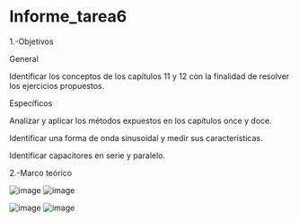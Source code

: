 # Informe_tarea6

1.-Objetivos

General 

Identificar los conceptos de los capítulos 11 y 12 con la finalidad de resolver los ejercicios propuestos.

Específicos 

Analizar y aplicar los métodos expuestos en los capítulos once y doce.

Identificar una forma de onda sinusoidal y medir sus características. 

Identificar capacitores en serie y paralelo.

2.-Marco teórico

![image](https://user-images.githubusercontent.com/105823435/181115231-c0edeb29-d1cc-4040-a170-d7ddd23b9083.png)
![image](https://user-images.githubusercontent.com/105823435/181115698-0857d47e-4c6b-4c6d-aef9-c0767ace56de.png)

![image](https://user-images.githubusercontent.com/105823435/181116165-dde1e4ef-ba3f-4f9b-8c03-4ca7fa16bbd9.png)
![image](https://user-images.githubusercontent.com/105823435/181116344-0a592d40-09b9-4d8b-93ec-f46d987f2a43.png)




